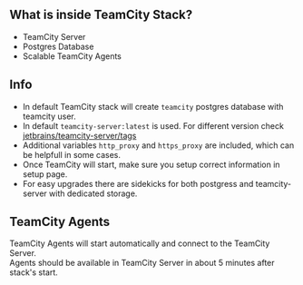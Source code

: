 ## What is inside TeamCity Stack?
* TeamCity Server
* Postgres Database
* Scalable TeamCity Agents

## Info
* In default TeamCity stack will create `teamcity` postgres database with teamcity user.
* In default `teamcity-server:latest` is used. For different version check [jetbrains/teamcity-server/tags](https://hub.docker.com/r/jetbrains/teamcity-server/tags/)
* Additional variables `http_proxy` and `https_proxy` are included, which can be helpfull in some cases.
* Once TeamCity will start, make sure you setup correct information in setup page.
* For easy upgrades there are sidekicks for both postgress and teamcity-server with dedicated storage.

## TeamCity Agents
TeamCity Agents will start automatically and connect to the TeamCity Server.  
Agents should be available in TeamCity Server in about 5 minutes after stack's start.
